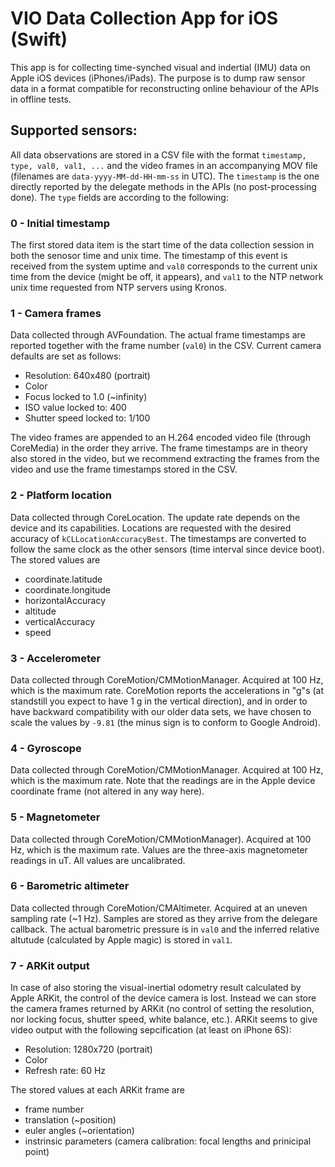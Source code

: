 # VIO Data Collection App for iOS (Swift)

This app is for collecting time-synched visual and indertial (IMU) data on Apple iOS devices (iPhones/iPads). The purpose is to dump raw sensor data in a format compatible for reconstructing online behaviour of the APIs in offline tests.

## Supported sensors:

All data observations are stored in a CSV file with the format `timestamp, type, val0, val1, ...` and the video frames in an accompanying MOV file (filenames are `data-yyyy-MM-dd-HH-mm-ss` in UTC). The `timestamp` is the one directly reported by the delegate methods in the APIs (no post-processing done). The `type` fields are according to the following:

### 0 - Initial timestamp
The first stored data item is the start time of the data collection session in both the senosor time and unix time. The timestamp of this event is received from the system uptime and `val0` corresponds to the current unix time from the device (might be off, it appears), and `val1` to the NTP network unix time requested from NTP servers using Kronos.

### 1 - Camera frames
Data collected through AVFoundation. The actual frame timestamps are reported together with the frame number (`val0`) in the CSV. Current camera defaults are set as follows:
* Resolution: 640x480 (portrait)
* Color
* Focus locked to 1.0 (~infinity)
* ISO value locked to: 400
* Shutter speed locked to: 1/100

The video frames are appended to an H.264 encoded video file (through CoreMedia) in the order they arrive. The frame timestamps are in theory also stored in the video, but we recommend extracting the frames from the video and use the frame timestamps stored in the CSV.

### 2 - Platform location
Data collected through CoreLocation. The update rate depends on the device and its capabilities. Locations are requested with the desired accuracy of `kCLLocationAccuracyBest`. The timestamps are converted to follow the same clock as the other sensors (time interval since device boot). The stored values are
* coordinate.latitude
* coordinate.longitude
* horizontalAccuracy
* altitude
* verticalAccuracy
* speed

### 3 - Accelerometer
Data collected through CoreMotion/CMMotionManager. Acquired at 100 Hz, which is the maximum rate. CoreMotion reports the accelerations in "g"s (at standstill you expect to have 1 g in the vertical direction), and in order to have backward compatibility with our older data sets, we have chosen to scale the values by `-9.81` (the minus sign is to conform to Google Android).

### 4 - Gyroscope 
Data collected through CoreMotion/CMMotionManager. Acquired at 100 Hz, which is the maximum rate. Note that the readings are in the Apple device coordinate frame (not altered in any way here).

### 5 - Magnetometer
Data collected through CoreMotion/CMMotionManager). Acquired at 100 Hz, which is the maximum rate. Values are the three-axis magnetometer readings in uT. All values are uncalibrated.

### 6 - Barometric altimeter
Data collected through CoreMotion/CMAltimeter. Acquired at an uneven sampling rate (~1 Hz). Samples are stored as they arrive from the delegare callback. The actual barometric pressure is in `val0` and the inferred relative altutude (calculated by Apple magic) is stored in `val1`.

### 7 - ARKit output
In case of also storing the visual-inertial odometry result calculated by Apple ARKit, the control of the device camera is lost. Instead we can store the camera frames returned by ARKit (no control of setting the resolution, nor locking focus, shutter speed, white balance, etc.). ARKit seems to give video output with the following sepcification (at least on iPhone 6S):
* Resolution: 1280x720 (portrait)
* Color
* Refresh rate: 60 Hz

The stored values at each ARKit frame are
* frame number
* translation (~position)
* euler angles (~orientation)
* instrinsic parameters (camera calibration: focal lengths and prinicipal point)
